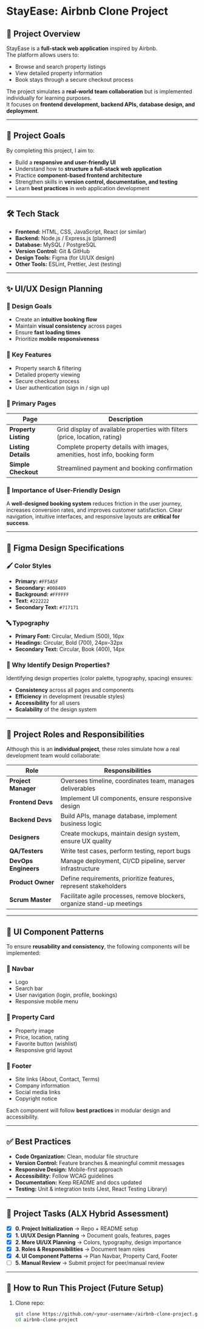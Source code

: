 # StayEase: Airbnb Clone Project







## 📌 Project Overview
StayEase is a **full-stack web application** inspired by Airbnb.  
The platform allows users to:
- Browse and search property listings
- View detailed property information
- Book stays through a secure checkout process

The project simulates a **real-world team collaboration** but is implemented individually for learning purposes.  
It focuses on **frontend development, backend APIs, database design, and deployment**.

---

## 🎯 Project Goals
By completing this project, I aim to:
- Build a **responsive and user-friendly UI**
- Understand how to **structure a full-stack web application**
- Practice **component-based frontend architecture**
- Strengthen skills in **version control, documentation, and testing**
- Learn **best practices** in web application development

---

## 🛠️ Tech Stack
- **Frontend:** HTML, CSS, JavaScript, React (or similar)
- **Backend:** Node.js / Express.js (planned)
- **Database:** MySQL / PostgreSQL
- **Version Control:** Git & GitHub
- **Design Tools:** Figma (for UI/UX design)
- **Other Tools:** ESLint, Prettier, Jest (testing)

---

## ✨ UI/UX Design Planning

### 🎨 Design Goals
- Create an **intuitive booking flow**
- Maintain **visual consistency** across pages
- Ensure **fast loading times**
- Prioritize **mobile responsiveness**

### 🔑 Key Features
- Property search & filtering
- Detailed property viewing
- Secure checkout process
- User authentication (sign in / sign up)

### 📄 Primary Pages

| Page                  | Description                                                                 |
|-----------------------|-----------------------------------------------------------------------------|
| **Property Listing**  | Grid display of available properties with filters (price, location, rating) |
| **Listing Details**   | Complete property details with images, amenities, host info, booking form   |
| **Simple Checkout**   | Streamlined payment and booking confirmation                                |

### 🧭 Importance of User-Friendly Design
A **well-designed booking system** reduces friction in the user journey, increases conversion rates, and improves customer satisfaction. Clear navigation, intuitive interfaces, and responsive layouts are **critical for success**.

---

## 🎨 Figma Design Specifications

### 🖌️ Color Styles
- **Primary:** `#FF5A5F`
- **Secondary:** `#008489`
- **Background:** `#FFFFFF`
- **Text:** `#222222`
- **Secondary Text:** `#717171`

### 🔤 Typography
- **Primary Font:** Circular, Medium (500), 16px
- **Headings:** Circular, Bold (700), 24px–32px
- **Secondary Text:** Circular, Book (400), 14px

### 📑 Why Identify Design Properties?
Identifying design properties (color palette, typography, spacing) ensures:
- **Consistency** across all pages and components
- **Efficiency** in development (reusable styles)
- **Accessibility** for all users
- **Scalability** of the design system

---

## 👥 Project Roles and Responsibilities
Although this is an **individual project**, these roles simulate how a real development team would collaborate:

| Role              | Responsibilities                                                                 |
|-------------------|---------------------------------------------------------------------------------|
| **Project Manager** | Oversees timeline, coordinates team, manages deliverables                     |
| **Frontend Devs**  | Implement UI components, ensure responsive design                              |
| **Backend Devs**   | Build APIs, manage database, implement business logic                          |
| **Designers**      | Create mockups, maintain design system, ensure UX quality                      |
| **QA/Testers**     | Write test cases, perform testing, report bugs                                 |
| **DevOps Engineers** | Manage deployment, CI/CD pipeline, server infrastructure                     |
| **Product Owner**  | Define requirements, prioritize features, represent stakeholders               |
| **Scrum Master**   | Facilitate agile processes, remove blockers, organize stand-up meetings        |

---

## 🧩 UI Component Patterns
To ensure **reusability and consistency**, the following components will be implemented:

### 🔹 Navbar
- Logo  
- Search bar  
- User navigation (login, profile, bookings)  
- Responsive mobile menu  

### 🔹 Property Card
- Property image  
- Price, location, rating  
- Favorite button (wishlist)  
- Responsive grid layout  

### 🔹 Footer
- Site links (About, Contact, Terms)  
- Company information  
- Social media links  
- Copyright notice  

Each component will follow **best practices** in modular design and accessibility.

---

## ✅ Best Practices
- **Code Organization:** Clean, modular file structure  
- **Version Control:** Feature branches & meaningful commit messages  
- **Responsive Design:** Mobile-first approach  
- **Accessibility:** Follow WCAG guidelines  
- **Documentation:** Keep README and docs updated  
- **Testing:** Unit & integration tests (Jest, React Testing Library)  

---

## 📌 Project Tasks (ALX Hybrid Assessment)
- [x] **0. Project Initialization** → Repo + README setup  
- [x] **1. UI/UX Design Planning** → Document goals, features, pages  
- [x] **2. More UI/UX Planning** → Colors, typography, design importance  
- [x] **3. Roles & Responsibilities** → Document team roles  
- [x] **4. UI Component Patterns** → Plan Navbar, Property Card, Footer  
- [ ] **5. Manual Review** → Submit project for peer/manual review  

---

## 🚀 How to Run This Project (Future Setup)
1. Clone repo:  
   ```bash
   git clone https://github.com/<your-username>/airbnb-clone-project.git
   cd airbnb-clone-project
